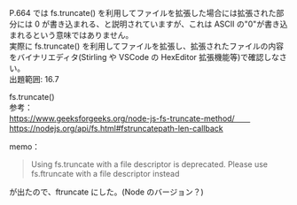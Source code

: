 P.664 では fs.truncate() を利用してファイルを拡張した場合には拡張された部分には 0 が書き込まれる、と説明されていますが、これは ASCII の"0"が書き込まれるという意味ではありません。  
実際に fs.truncate() を利用してファイルを拡張し、拡張されたファイルの内容をバイナリエディタ(Stirling や VSCode の HexEditor 拡張機能等)で確認しなさい。  
出題範囲: 16.7

fs.truncate()  
参考：  
https://www.geeksforgeeks.org/node-js-fs-truncate-method/　　
https://nodejs.org/api/fs.html#fstruncatepath-len-callback

memo：

> Using fs.truncate with a file descriptor is deprecated. Please use fs.ftruncate with a file descriptor instead

が出たので、ftruncate にした。(Node のバージョン？)
